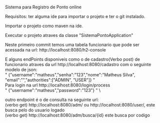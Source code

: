 Sistema para Registro de Ponto online

Requisitos: ter alguma ide para importar o projeto e ter o git instalado.

Importar o projeto como maven na ide.


Executar o projeto atraves da classe "SistemaPontoApplication"

Neste primeiro commit temos uma tabela funcionario que pode ser acessada na url: http://localhost:8080/h2-console

E alguns endPoints disponiveis como o de cadastro(Verbo post) de funcionario atraves da url http://localhost:8080/cadastro com o seguinte modelo de json:\
"
{"username":"matheus","senha":"123","nome":"Matheus Silva", "email":"","authorities":["ADMIN", "USER"]}
"
\
Para login na url http://localhost:8080/login/process \
"
{"username":"matheus","password":"123"}
" \

outro endpoint é o de consulta na seguinte url:\
(verbo get) http://localhost:8080/adm/ ou http://localhost:8080/user/, este busca pelo do usuario logado\
(verbo get) http://localhost:8080/adm/busca/{id} este busca por codigo
